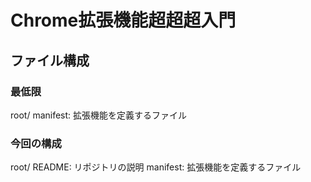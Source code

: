 # Chrome拡張機能超超超入門

## ファイル構成
### 最低限
root/
    manifest: 拡張機能を定義するファイル

### 今回の構成
root/
    README: リポジトリの説明
    manifest: 拡張機能を定義するファイル
